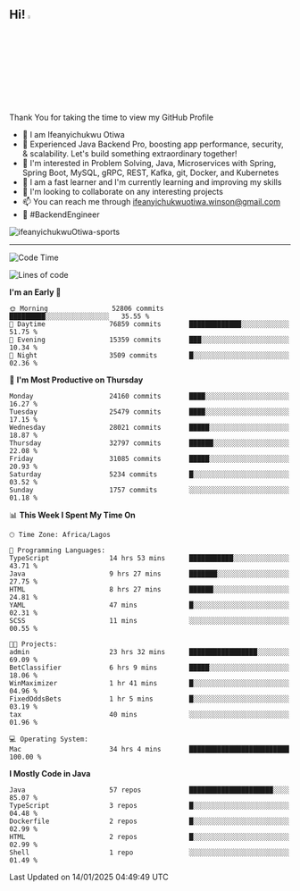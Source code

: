 <!-- BLOG-POST-LIST:START --><!-- BLOG-POST-LIST:END -->

## Hi! <img src="https://media.giphy.com/media/hvRJCLFzcasrR4ia7z/giphy.gif" width="4%"> 

Thank You for taking the time to view my GitHub Profile

- 👋 I am Ifeanyichukwu Otiwa
- 🚀 Experienced Java Backend Pro, boosting app performance, security, & scalability. Let's build something extraordinary together!
- 👀 I'm interested in Problem Solving, Java, Microservices with Spring, Spring Boot, MySQL, gRPC, REST, Kafka, git, Docker, and Kubernetes
- 🌱 I am a fast learner and I'm currently learning and improving my skills
- 💞️ I'm looking to collaborate on any interesting projects
- 📫 You can reach me through ifeanyichukwuotiwa.winson@gmail.com
- 🚀 #BackendEngineer

<p align="left" marginTop="10px"> <img src="https://komarev.com/ghpvc/?username=ifeanyichukwuOtiwa-sports&label=Profile%20views&color=0e75b6&style=for-the-badge" alt="ifeanyichukwuOtiwa-sports" /> </p>

***

<!--START_SECTION:waka-->
![Code Time](http://img.shields.io/badge/Code%20Time-3%2C327%20hrs%2033%20mins-blue)

![Lines of code](https://img.shields.io/badge/From%20Hello%20World%20I%27ve%20Written-36.8%20million%20lines%20of%20code-blue)

**I'm an Early 🐤** 

```text
🌞 Morning                52806 commits       █████████░░░░░░░░░░░░░░░░   35.55 % 
🌆 Daytime                76859 commits       █████████████░░░░░░░░░░░░   51.75 % 
🌃 Evening                15359 commits       ███░░░░░░░░░░░░░░░░░░░░░░   10.34 % 
🌙 Night                  3509 commits        █░░░░░░░░░░░░░░░░░░░░░░░░   02.36 % 
```
📅 **I'm Most Productive on Thursday** 

```text
Monday                   24160 commits       ████░░░░░░░░░░░░░░░░░░░░░   16.27 % 
Tuesday                  25479 commits       ████░░░░░░░░░░░░░░░░░░░░░   17.15 % 
Wednesday                28021 commits       █████░░░░░░░░░░░░░░░░░░░░   18.87 % 
Thursday                 32797 commits       ██████░░░░░░░░░░░░░░░░░░░   22.08 % 
Friday                   31085 commits       █████░░░░░░░░░░░░░░░░░░░░   20.93 % 
Saturday                 5234 commits        █░░░░░░░░░░░░░░░░░░░░░░░░   03.52 % 
Sunday                   1757 commits        ░░░░░░░░░░░░░░░░░░░░░░░░░   01.18 % 
```


📊 **This Week I Spent My Time On** 

```text
🕑︎ Time Zone: Africa/Lagos

💬 Programming Languages: 
TypeScript               14 hrs 53 mins      ███████████░░░░░░░░░░░░░░   43.71 % 
Java                     9 hrs 27 mins       ███████░░░░░░░░░░░░░░░░░░   27.75 % 
HTML                     8 hrs 27 mins       ██████░░░░░░░░░░░░░░░░░░░   24.81 % 
YAML                     47 mins             █░░░░░░░░░░░░░░░░░░░░░░░░   02.31 % 
SCSS                     11 mins             ░░░░░░░░░░░░░░░░░░░░░░░░░   00.55 % 

🐱‍💻 Projects: 
admin                    23 hrs 32 mins      █████████████████░░░░░░░░   69.09 % 
BetClassifier            6 hrs 9 mins        █████░░░░░░░░░░░░░░░░░░░░   18.06 % 
WinMaximizer             1 hr 41 mins        █░░░░░░░░░░░░░░░░░░░░░░░░   04.96 % 
FixedOddsBets            1 hr 5 mins         █░░░░░░░░░░░░░░░░░░░░░░░░   03.19 % 
tax                      40 mins             ░░░░░░░░░░░░░░░░░░░░░░░░░   01.96 % 

💻 Operating System: 
Mac                      34 hrs 4 mins       █████████████████████████   100.00 % 
```

**I Mostly Code in Java** 

```text
Java                     57 repos            █████████████████████░░░░   85.07 % 
TypeScript               3 repos             █░░░░░░░░░░░░░░░░░░░░░░░░   04.48 % 
Dockerfile               2 repos             █░░░░░░░░░░░░░░░░░░░░░░░░   02.99 % 
HTML                     2 repos             █░░░░░░░░░░░░░░░░░░░░░░░░   02.99 % 
Shell                    1 repo              ░░░░░░░░░░░░░░░░░░░░░░░░░   01.49 % 
```




 Last Updated on 14/01/2025 04:49:49 UTC
<!--END_SECTION:waka-->

<!--
<p align="center">
![trophy](https://github-profile-trophy.vercel.app/?username=ifeanyichukwuOtiwa-sports&theme=onedark) (https://github.com/ryo-ma/github-profile-trophy)
</p>
-->

<!---
ifeanyi-otiwa/ifeanyi-otiwa is a ✨ special ✨ repository because its `README.md` (this file) appears on your GitHub profile.
You can click the Preview link to take a look at your changes.
--->

